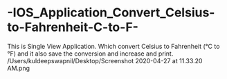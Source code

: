 # -IOS_Application_Convert_Celsius-to-Fahrenheit-C-to-F-
This is Single View Application.
Which convert Celsius to Fahrenheit (°C to °F) and it also save the conversion and increase and print.
/Users/kuldeepswapnil/Desktop/Screenshot 2020-04-27 at 11.33.20 AM.png
